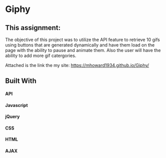# Giphy
## This assignment:

The objective of this project was to utilize the API feature to retrieve 10 gifs using buttons that are generated dynamically and have them load on the page with the ability to pause and animate them.  Also the user will have the ability to add more gif catergories.

Attached is the link the my site:  https://mhoward1934.github.io/Giphy/

## Built With
#### API
#### Javascript
#### jQuery
#### CSS
#### HTML
#### AJAX
